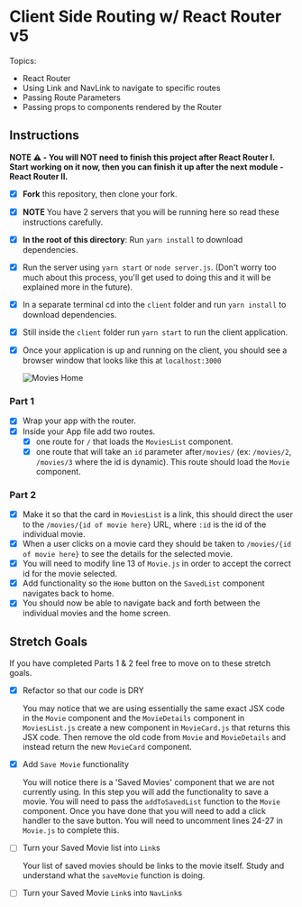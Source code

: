 # Client Side Routing w/ React Router v5

Topics:

-   React Router
-   Using Link and NavLink to navigate to specific routes
-   Passing Route Parameters
-   Passing props to components rendered by the Router

## Instructions

**NOTE ⚠️ - You will NOT need to finish this project after React Router I. Start working on it now, then you can finish it up after the next module - React Router II.**

-   [x] **Fork** this repository, then clone your fork.
-   [x] **NOTE** You have 2 servers that you will be running here so read these instructions carefully.
-   [x] **In the root of this directory**: Run `yarn install` to download dependencies.
-   [x] Run the server using `yarn start` or `node server.js`. (Don't worry too much about this process, you'll get used to doing this and it will be explained more in the future).
-   [x] In a separate terminal cd into the `client` folder and run `yarn install` to download dependencies.
-   [x] Still inside the `client` folder run `yarn start` to run the client application.
-   [x] Once your application is up and running on the client, you should see a browser window that looks like this at `localhost:3000`
    
    ![Movies Home](https://ibin.co/3xhmmHVl9BKF.png)

### Part 1

-   [x] Wrap your app with the router.
-   [x] Inside your App file add two routes.
    -   [x] one route for `/` that loads the `MoviesList` component.
    -   [x] one route that will take an `id` parameter after`/movies/` (ex: `/movies/2`, `/movies/3` where the id is dynamic). This route should load the `Movie` component.

### Part 2

-   [x] Make it so that the card in `MoviesList` is a link, this should direct the user to the `/movies/{id of movie here}` URL, where `:id` is the id of the individual movie.
-   [x] When a user clicks on a movie card they should be taken to `/movies/{id of movie here}` to see the details for the selected movie.
-   [x] You will need to modify line 13 of `Movie.js` in order to accept the correct id for the movie selected.
-   [x] Add functionality so the `Home` button on the `SavedList` component navigates back to home.
-   [x] You should now be able to navigate back and forth between the individual movies and the home screen.

## Stretch Goals

If you have completed Parts 1 & 2 feel free to move on to these stretch goals.

-   [x] Refactor so that our code is DRY

    You may notice that we are using essentially the same exact JSX code in the `Movie` component and the `MovieDetails` component in `MoviesList.js` create a new component in `MovieCard.js` that returns this JSX code. Then remove the old code from `Movie` and `MovieDetails` and instead return the new `MovieCard` component.

-   [x] Add `Save Movie` functionality

    You will notice there is a 'Saved Movies' component that we are not currently using. In this step you will add the functionality to save a movie. You will need to pass the `addToSavedList` function to the `Movie` component. Once you have done that you will need to add a click handler to the save button. You will need to uncomment lines 24-27 in `Movie.js` to complete this.

-   [ ] Turn your Saved Movie list into `Link`s

    Your list of saved movies should be links to the movie itself. Study and understand what the `saveMovie` function is doing.

-   [ ] Turn your Saved Movie `Link`s into `NavLink`s
